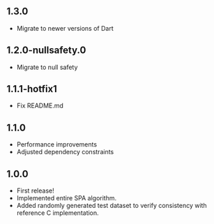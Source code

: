 ## 1.3.0

- Migrate to newer versions of Dart

## 1.2.0-nullsafety.0

- Migrate to null safety

## 1.1.1-hotfix1

- Fix README.md

## 1.1.0

- Performance improvements
- Adjusted dependency constraints

## 1.0.0

- First release!
- Implemented entire SPA algorithm.
- Added randomly generated test dataset to verify consistency with reference C implementation.
